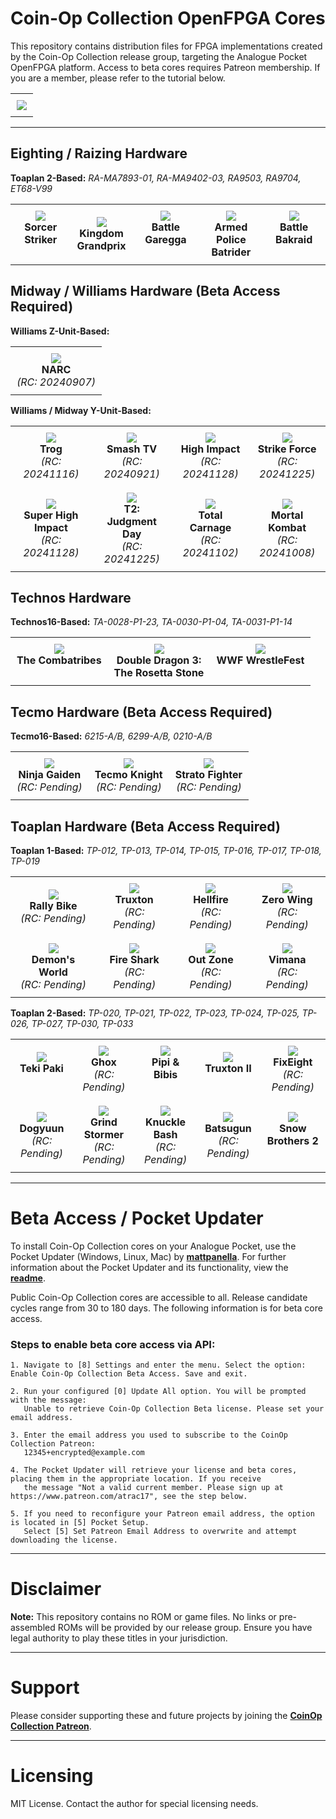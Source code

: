 # Coin-Op Collection OpenFPGA Cores

This repository contains distribution files for FPGA implementations created by the Coin-Op Collection release group, targeting the Analogue Pocket OpenFPGA platform. Access to beta cores requires Patreon membership. If you are a member, please refer to the tutorial below.

<table align="center">
  <tr>
    <td align="center" style="padding: 10px;">
      <img align="center" src="https://github.com/user-attachments/assets/1c8edf26-ce08-4ee5-890d-1642c083beb3">
    </td>
  </tr>
</table>

---

## Eighting / Raizing Hardware

**Toaplan 2-Based:** *RA-MA7893-01, RA-MA9402-03, RA9503, RA9704, ET68-V99*

<table>
  <tr>
    <td align="center" style="padding: 10px;">
      <img src="https://github.com/user-attachments/assets/5efe4e70-785d-4932-8cb7-3bb9daf1605c"><br>
      <b>Sorcer Striker</b><br><br>
    </td>
    <td align="center" style="padding: 10px;">
      <img src="https://github.com/user-attachments/assets/e0d8d130-bd38-490f-a64e-dbb4740377a7"><br>
      <b>Kingdom<br>Grandprix</b>
    </td>
    <td align="center" style="padding: 10px;">
      <img src="https://github.com/user-attachments/assets/18b7cd14-eb6a-4ced-92f4-ea7fba457fb5"><br>
      <b>Battle Garegga</b><br><br>
    </td>
    <td align="center" style="padding: 10px;">
      <img src="https://github.com/user-attachments/assets/2a2b0a6d-a531-4501-9ca8-be1999290984"><br>
      <b>Armed Police<br>Batrider</b>
    </td>
    <td align="center" style="padding: 10px;">
      <img src="https://github.com/user-attachments/assets/121ada7c-1ea1-4f95-baf8-622e2c6357f7"><br>
      <b>Battle Bakraid</b><br><br>
    </td>
  </tr>
</table>

## Midway / Williams Hardware (Beta Access Required)

**Williams Z-Unit-Based:**

<table>
  <tr>
    <td align="center" style="padding: 10px;">
      <img src="https://github.com/user-attachments/assets/0961f6bb-e82c-480e-bfb3-4e6646fc1917"><br>
      <b>NARC</b><br><i>(RC: 20240907)</i>
    </td>
  </tr>
</table>

**Williams / Midway Y-Unit-Based:**

<table>
    <td align="center" style="padding: 10px;">
      <img src="https://github.com/user-attachments/assets/555b9f04-0913-4ec3-99a5-ed70a5c9109f"><br>
      <b>Trog</b><br><i>(RC: 20241116)</i>
    </td>
    <td align="center" style="padding: 10px;">
      <img src="https://github.com/user-attachments/assets/c90e5068-ff9c-4086-bad7-7894afce1e08"><br>
      <b>Smash TV</b><br><i>(RC: 20240921)</i>
    </td>
    <td align="center" style="padding: 10px;">
      <img src="https://github.com/user-attachments/assets/c6d574af-da15-49b2-a47b-9d571d98705b"><br>
      <b>High Impact</b><br><i>(RC: 20241128)</i>
    </td>
    <td align="center" style="padding: 10px;">
      <img src="https://github.com/user-attachments/assets/fc9e01d9-00e8-436e-81d1-da34e373be65"><br>
      <b>Strike Force</b><br><i>(RC: 20241225)</i>
    </td>
  </tr>
  <tr>
    <td align="center" style="padding: 10px;">
      <img src="https://github.com/user-attachments/assets/3801b625-7f97-498d-820e-c814bc173ade"><br>
      <b>Super High Impact</b><br><i>(RC: 20241128)</i>
    </td>
    <td align="center" style="padding: 10px;">
      <img src="https://github.com/user-attachments/assets/eeae9974-1a4c-4ac0-baf7-5ab0fef0bba3"><br>
      <b>T2: Judgment Day</b><br><i>(RC: 20241225)</i>
    </td>
    <td align="center" style="padding: 10px;">
      <img src="https://github.com/user-attachments/assets/8a71be96-e4dd-4b60-accc-a4e582c23791"><br>
      <b>Total Carnage</b><br><i>(RC: 20241102)</i>
    </td>
    <td align="center" style="padding: 10px;">
      <img src="https://github.com/user-attachments/assets/92d68b1f-d793-4565-a224-b814c8ccf2e5"><br>
      <b>Mortal Kombat</b><br><i>(RC: 20241008)</i>
    </td>
  </tr>
</table>

## Technos Hardware

**Technos16-Based:** *TA-0028-P1-23, TA-0030-P1-04, TA-0031-P1-14*

<table>
  <tr>
    <td align="center" style="padding: 10px;">
      <img src="https://github.com/user-attachments/assets/07273862-0bdd-4d78-b090-6c35652f9fba"><br>
      <b>The Combatribes</b><br><br>
    </td>
    <td align="center" style="padding: 10px;">
      <img src="https://github.com/user-attachments/assets/91719ecc-da92-431c-90f1-e66298e94aa8"><br>
      <b>Double Dragon 3:<br>The Rosetta Stone</b>
    </td>
    <td align="center" style="padding: 10px;">
      <img src="https://github.com/user-attachments/assets/14f559fb-a7b7-4278-887d-ea924849a6a7"><br>
      <b>WWF WrestleFest</b><br><br>
    </td>
  </tr>
</table>

## Tecmo Hardware (Beta Access Required)

**Tecmo16-Based:** *6215-A/B, 6299-A/B, 0210-A/B*

<table>
  <tr>
    <td align="center" style="padding: 10px;">
      <img src="https://github.com/user-attachments/assets/d4a4761a-483e-4164-9e35-050f2d2499b3"><br>
      <b>Ninja Gaiden</b><br><i>(RC: Pending)</i>
    </td>
    <td align="center" style="padding: 10px;">
      <img src="https://github.com/user-attachments/assets/0ee8a919-651b-4ed2-9bb3-242777a811c2"><br>
      <b>Tecmo Knight</b><br><i>(RC: Pending)</i>
    </td>
    <td align="center" style="padding: 10px;">
      <img src="https://github.com/user-attachments/assets/4cc84f5e-583d-481d-8ef2-fac7a884195a"><br>
      <b>Strato Fighter</b><br><i>(RC: Pending)</i>
    </td>
  </tr>
</table>

## Toaplan Hardware (Beta Access Required)

**Toaplan 1-Based:** *TP-012, TP-013, TP-014, TP-015, TP-016, TP-017, TP-018, TP-019*

<table>
  <tr>
    <td align="center" style="padding: 10px;">
      <img src="https://github.com/user-attachments/assets/3c3adabf-20c0-40a6-9a9c-037e827bed96"><br>
      <b>Rally Bike</b><br><i>(RC: Pending)</i>
    </td>
    <td align="center" style="padding: 10px;">
      <img src="https://github.com/user-attachments/assets/1289d100-b9fd-41c0-a25c-a2fb262e51c6"><br>
      <b>Truxton</b><br><i>(RC: Pending)</i>
    </td>
    <td align="center" style="padding: 10px;">
      <img src="https://github.com/user-attachments/assets/bef01de7-f8e5-4cd1-8e6c-04ab20dccb6f"><br>
      <b>Hellfire</b><br><i>(RC: Pending)</i>
    </td>
    <td align="center" style="padding: 10px;">
      <img src="https://github.com/user-attachments/assets/a622ecbf-a9ad-4cb8-b16b-549e95899cdb"><br>
      <b>Zero Wing</b><br><i>(RC: Pending)</i>
    </td>
  </tr>
  <tr>
    <td align="center" style="padding: 10px;">
      <img src="https://github.com/user-attachments/assets/ce853c8b-9c3d-4043-b5fb-555eb3ea3ef5"><br>
      <b>Demon's World</b><br><i>(RC: Pending)</i>
    </td>
    <td align="center" style="padding: 10px;">
      <img src="https://github.com/user-attachments/assets/f9f998de-359b-4fff-bc81-6a4ca9584e44"><br>
      <b>Fire Shark</b><br><i>(RC: Pending)</i>
    </td>
    <td align="center" style="padding: 10px;">
      <img src="https://github.com/user-attachments/assets/aa8e1a60-6b26-4743-ae55-1f3703819a7a"><br>
      <b>Out Zone</b><br><i>(RC: Pending)</i>
    </td>
    <td align="center" style="padding: 10px;">
      <img src="https://github.com/user-attachments/assets/08b4fc9f-415b-4954-b9b0-7f24a2e78827"><br>
      <b>Vimana</b><br><i>(RC: Pending)</i>
    </td>
  </tr>
</table>

**Toaplan 2-Based:** *TP-020, TP-021, TP-022, TP-023, TP-024, TP-025, TP-026, TP-027, TP-030, TP-033*

<table>
  <tr>
    <td align="center" style="padding: 10px;">
      <img src="https://github.com/user-attachments/assets/8c91edd2-dfd3-46a5-847d-59b5e7af4add"><br>
      <b>Teki Paki</b><br><br>
    </td>
    <td align="center" style="padding: 10px;">
      <img src="https://github.com/user-attachments/assets/637a6fd4-0dab-433a-8c56-30fe4d86b185"><br>
      <b>Ghox</b><br><i>(RC: Pending)</i>
    </td>
    <td align="center" style="padding: 10px;">
      <img src="https://github.com/user-attachments/assets/6f423e04-a144-4c40-91a0-cca283a751d5"><br>
      <b>Pipi & Bibis</b><br><br>
    </td>
    <td align="center" style="padding: 10px;">
      <img src="https://github.com/user-attachments/assets/b93cce21-099d-4afd-8d4f-86109e30f869"><br>
      <b>Truxton II</b><br><br>
    </td>
    <td align="center" style="padding: 10px;">
      <img src="https://github.com/user-attachments/assets/7becbbcb-eaf5-47f2-bacd-07b321d4e26a"><br>
      <b>FixEight</b><br><i>(RC: Pending)</i>
    </td>
  </tr>
  <tr>
    <td align="center" style="padding: 10px;">
      <img src="https://github.com/user-attachments/assets/4647c51f-429b-4f45-a812-2fa14fcc268a"><br>
      <b>Dogyuun</b><br><i>(RC: Pending)</i>
    </td>
    <td align="center" style="padding: 10px;">
      <img src="https://github.com/user-attachments/assets/d77c752c-f445-4874-b758-8ca4b28cb000"><br>
      <b>Grind Stormer</b><br><i>(RC: Pending)</i>
    </td>
    <td align="center" style="padding: 10px;">
      <img src="https://github.com/user-attachments/assets/6c433ea9-44b2-4821-88c8-80a3be1d0ec5"><br>
      <b>Knuckle Bash</b><br><i>(RC: Pending)</i>
    </td>
    <td align="center" style="padding: 10px;">
      <img src="https://github.com/user-attachments/assets/a19f412c-9aee-4669-98a9-ca5588e39f17"><br>
      <b>Batsugun</b><br><i>(RC: Pending)</i>
    </td>
    <td align="center" style="padding: 10px;">
      <img src="https://github.com/user-attachments/assets/299e2fb1-e6b5-488b-add7-71b0454e73e3"><br>
      <b>Snow Brothers 2</b><br><br>
    </td>
  </tr>
</table>

---
# Beta Access / Pocket Updater

To install Coin-Op Collection cores on your Analogue Pocket, use the Pocket Updater (Windows, Linux, Mac) by [**mattpanella**](https://github.com/mattpannella/pupdate). For further information about the Pocket Updater and its functionality, view the [**readme**](https://github.com/mattpannella/pupdate).

Public Coin-Op Collection cores are accessible to all. Release candidate cycles range from 30 to 180 days. The following information is for beta core access.

### Steps to enable beta core access via API:
```
1. Navigate to [8] Settings and enter the menu. Select the option: Enable Coin-Op Collection Beta Access. Save and exit.

2. Run your configured [0] Update All option. You will be prompted with the message:
   Unable to retrieve Coin-Op Collection Beta license. Please set your email address.

3. Enter the email address you used to subscribe to the CoinOp Collection Patreon:
   12345+encrypted@example.com

4. The Pocket Updater will retrieve your license and beta cores, placing them in the appropriate location. If you receive
   the message "Not a valid current member. Please sign up at https://www.patreon.com/atrac17", see the step below.

5. If you need to reconfigure your Patreon email address, the option is located in [5] Pocket Setup.
   Select [5] Set Patreon Email Address to overwrite and attempt downloading the license.
```

---

# Disclaimer

**Note:** This repository contains no ROM or game files. No links or pre-assembled ROMs will be provided by our release group. Ensure you have legal authority to play these titles in your jurisdiction.

---

# Support

Please consider supporting these and future projects by joining the [**CoinOp Collection Patreon**](https://www.patreon.com/atrac17). 

---

# Licensing

MIT License. Contact the author for special licensing needs.
